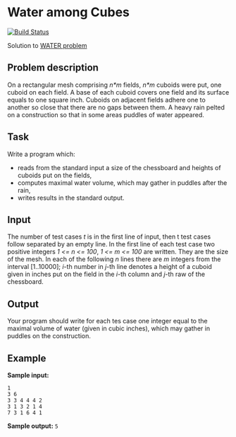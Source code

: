 # Water among Cubes

[![Build Status](https://travis-ci.com/igabaydulin/water-among-cubes.svg?branch=master)](https://travis-ci.com/igabaydulin/water-among-cubes)

Solution to [WATER problem](https://www.spoj.com/problems/WATER)

## Problem description
On a rectangular mesh comprising *n&ast;m* fields, *n&ast;m* cuboids were put, one cuboid on each field.
A base of each cuboid covers one field and its surface equals to one square inch.
Cuboids on adjacent fields adhere one to another so close that there are no gaps between them.
A heavy rain pelted on a construction so that in some areas puddles of water appeared.

## Task
Write a program which:
* reads from the standard input a size of the chessboard and heights of cuboids put on the fields,
* computes maximal water volume, which may gather in puddles after the rain,
* writes results in the standard output.

## Input
The number of test cases *t* is in the first line of input, then t test cases follow separated by an empty line. In the first line of each test case two positive integers *1 <= n <= 100*, *1 <= m <= 100* are written. They are the size of the mesh. In each of the following *n* lines there are *m* integers from the interval [1..10000]; *i*-th number in *j*-th line denotes a height of a cuboid given in inches put on the field in the *i*-th column and *j*-th raw of the chessboard.

## Output
Your program should write for each tes case one integer equal to the maximal volume of water (given in cubic inches), which may gather in puddles on the construction.

## Example
__Sample input:__
```
1
3 6
3 3 4 4 4 2
3 1 3 2 1 4
7 3 1 6 4 1
```

__Sample output:__
`5`
